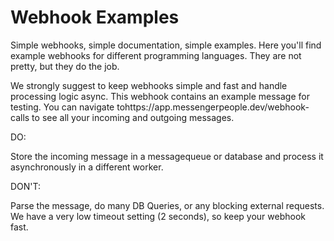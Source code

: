 # Webhook Examples

Simple webhooks, simple documentation, simple examples.
Here you'll find example webhooks for different programming languages. They are not pretty, but they do the job. 

We strongly suggest to keep webhooks simple and fast and handle processing logic async. This webhook contains an example message for testing. You can navigate tohttps://app.messengerpeople.dev/webhook-calls to see all your incoming and outgoing messages. 

DO:

Store the incoming message in a messagequeue or database and process it asynchronously in a different worker.

DON'T:

Parse the message, do many DB Queries, or any blocking external requests. We have a very low timeout setting (2 seconds), so keep your webhook fast.


